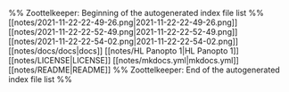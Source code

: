 %% Zoottelkeeper: Beginning of the autogenerated index file list  %%
 [[notes/2021-11-22-22-49-26.png|2021-11-22-22-49-26.png]]
 [[notes/2021-11-22-22-52-49.png|2021-11-22-22-52-49.png]]
 [[notes/2021-11-22-22-54-02.png|2021-11-22-22-54-02.png]]
 [[notes/docs/docs|docs]]
 [[notes/HL Panopto 1|HL Panopto 1]]
 [[notes/LICENSE|LICENSE]]
 [[notes/mkdocs.yml|mkdocs.yml]]
 [[notes/README|README]]
%% Zoottelkeeper: End of the autogenerated index file list  %%
